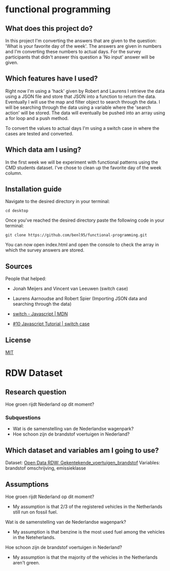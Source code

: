# functional programming

## What does this project do?

In this project I'm converting the answers that are given to the question: 'What is your favorite day of the week'. The answers are given in numbers and I'm
converting these numbers to actual days. For the survey participants that didn't answer this question a 'No input' answer will be given.

## Which features have I used?

Right now I'm using a 'hack' given by Robert and Laurens I retrieve the data using a JSON file and store that JSON into a function to return the data.
Eventually I will use the map and filter object to search through the data. I will be searching through the data using a variable where the 'search action' will
be stored. The data will eventually be pushed into an array using a for loop and a push method.

To convert the values to actual days I'm using a switch case in where the cases are tested and converted.

## Which data am I using?

In the first week we will be experiment with functional patterns using the CMD students dataset. I've chose to clean up the favorite day of the week column.

## Installation guide

Navigate to the desired directory in your terminal:

`cd desktop`

Once you've reached the desired directory paste the following code in your terminal:

`git clone https://github.com/benl95/functional-programming.git`

You can now open index.html and open the console to check the array in which the survey answers are stored.

## Sources

People that helped:

-   Jonah Meijers and Vincent van Leeuwen (switch case)
-   Laurens Aarnoudse and Robert Spier (Importing JSON data and searching through the data)

-   [switch - Javascript | MDN](https://developer.mozilla.org/en-US/docs/Web/JavaScript/Reference/Statements/switch)
-   [#10 Javascript Tutorial | switch case](https://www.youtube.com/watch?v=OWQUBfWaxBw&t=94s&ab_channel=Telusko)

## License

[MIT](https://choosealicense.com/licenses/mit/)

# RDW Dataset

## Research question

Hoe groen rijdt Nederland op dit moment?

### Subquestions

-   Wat is de samenstelling van de Nederlandse wagenpark?
-   Hoe schoon zijn de brandstof voertuigen in Nederland?

## Which dataset and variables am I going to use?

Dataset: [Open Data RDW: Gekentekende_voertuigen_brandstof](https://opendata.rdw.nl/Voertuigen/Open-Data-RDW-Gekentekende_voertuigen_brandstof/8ys7-d773)
Variables: brandstof omschrijving, emissieklasse

## Assumptions

Hoe groen rijdt Nederland op dit moment?

-   My assumption is that 2/3 of the registered vehicles in the Netherlands still run on fossil fuel.

Wat is de samenstelling van de Nederlandse wagenpark?

-   My assumption is that benzine is the most used fuel among the vehicles in the Neteherlands.

Hoe schoon zijn de brandstof voertuigen in Nederland?

-   My assumption is that the majority of the vehicles in the Netherlands aren't green.
